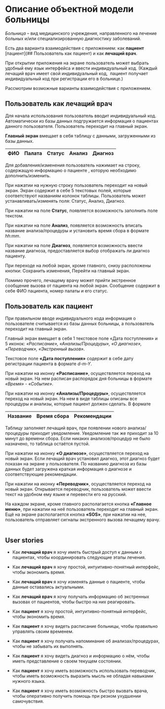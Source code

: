 # Описание объектной модели больницы
*Больница* – вид медицинского учреждения, направленного на лечение больных и/или специализированную диагностику заболеваний.

Есть два варианта взаимодействия с приложением: как 
**пациент** [пациент](## Пользователь как пациент) и как **лечащий врач**.

При открытии приложения на экране пользователь может выбрать удобный ему язык интерфейса и ввести индивидуальный код. (Каждый лечащий врач имеет свой индивидуальный код,  пациент получает индивидуальный код при регистрации его в больнице.)

Рассмотрим возможные варианты взаимодействия с приложением.

## Пользователь как лечащий врач 
Для начала использования пользователь вводит индивидуальный код. Автоматически из базы данных подгружается информация о пациентах данного пользователя. Пользователь переходит на главный экран.

**Главный экран** вмещает в себя таблицу с данными, загруженными из базы данных.

ФИО | Палата | Статус | Анализ | Диагноз
--- | ------ | ------ | ------ | -------


Для добавления/изменения пользователь нажимает на строку, содержащую информацию о пациенте , которую необходимо дополнить/изменить.

При нажатии на нужную строку пользователь переходит на новый экран. Экран содержит в себе 5 текстовых полей, которые соответствуют названиям колонок таблицы. Пользователь может устанавливать/изменять поля: Статус, Анализ, Диагноз.

При нажатии на поле **Статус**, появляется возможность заполнить поле текстом.

При нажатии на поле **Анализ**, появляется возможность вписать название анализа/процедуры и установить время сбора в формате *hh:mm*.

При нажатии на поле **Диагноз**, появляется возможность ввести название диагноза, предоставляется выбор отображать ли диагноз пациенту.

При переходе на любой экран, кроме главного, снизу расположены кнопки: Сохранить изменения, Перейти на главный экран.

Помимо прочего, лечащему врачу может прийти экстренное сообщение вызова от пациента на любой экран. Сообщение содержит в себе ФИО пациента, номер палаты и его статус.

## Пользователь как пациент

При правильном вводе индивидуального кода информация о пользователе считывается из базы данных больницы, а пользователь переходит на главный экран.

Главный экран вмещает в себя 1 текстовое поле «Дата поступления» и 5 иконок: *«Расписание», «Анализы/Процедуры», «О диагнозе», «Переводчик», «Экстренный вызов».*

Текстовое поле **«Дата поступления»** содержит в себе дату регистрации пациента в формате *d-m-Y*.

При нажатии на иконку **«Расписание»**, осуществляется переход на новый экран. На нем расписан распорядок дня больницы в формате *«Время» - «Событие»*. 

При нажатии на иконку **«Анализы/Процедуры»**, осуществляется переход на новый экран. На нем в виде таблицы описаны все процедуры и анализы, которые пациент должен сделать. В формате

Название | Время сбора | Рекомендации 
-------- | ----------- | ------------ 

Таблицу заполняет лечащий врач, при появлении нового анализа/процедуры приходит уведомление. Уведомление так же приходит за 10 минут до времени сбора. Если никаких анализов/процедур не было назначено, то таблица остаётся пустой.  
  

При нажатии на иконку **«О диагнозе»**, осуществляется переход на новый экран. Если лечащий врач установил диагноз, этот диагноз будет показан на экране у пользователя. По названию диагноза из базы данных будет загружена краткая информация о диагнозе и соответствующие рекомендации.

При нажатии на иконку **«Переводчик»**, осуществляется переход на новый экран. Открывается переводчик, пользователь может ввести текст на удобном ему языке и перевести его на русский.

На каждом экране, кроме главного располагается кнопка **«Главное меню»**, при нажатии на неё пользователь переходит на главный экран. Ещё на экране располагается кнопка **«SOS»**, при нажатии на нее, пользователь отправляет сигналы экстренного вызова лечащему врачу.
⠀
⠀
⠀
⠀
⠀
⠀


## User stories

-   Как **лечащий врач** я хочу иметь быстрый доступ к данным о  пациентах, чтобы координировать следующие этапы лечения.
    
-   Как **лечащий врач** я хочу простой, интуитивно-понятный интерфейс, чтобы экономить время.
    
-   Как **лечащий врач** я хочу изменять данные о пациенте, чтобы данные оставались актуальными.
    
-   Как **лечащий врач** я хочу получать информацию об экстренных вызовах от пациентов, чтобы быстро на них реагировать.
    
-   Как **пациент** я хочу простой, интуитивно-понятный интерфейс, чтобы экономить время.
    
-   Как **пациент** я хочу видеть расписание больницы, чтобы правильно управлять своим временем.
    
-   Как **пациент** я хочу получать напоминание об анализах/процедурах, чтобы не забывать их выполнять.
    
-   Как **пациент** я хочу видеть диагноз и информацию о нём, чтобы иметь представление о своем текущем состоянии.
    
-   Как **пациент** я хочу иметь возможность использовать переводчик, чтобы иметь возможность выразить мысль не обладая навыками нужного языка.
    
-   Как **пациент** я хочу иметь возможность быстро вызвать врача, чтобы оперативно получить помощь при резком ухудшении самочувствия.
